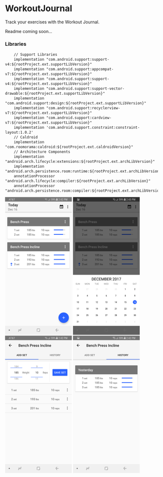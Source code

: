 # WorkoutJournal
Track your exercises with the Workout Journal.

Readme coming soon...


### Libraries

```
    // Support Libraries
    implementation "com.android.support:support-v4:${rootProject.ext.supportLibVersion}"
    implementation "com.android.support:appcompat-v7:${rootProject.ext.supportLibVersion}"
    implementation "com.android.support:support-v4:${rootProject.ext.supportLibVersion}"
    implementation "com.android.support:support-vector-drawable:${rootProject.ext.supportLibVersion}"
    implementation "com.android.support:design:${rootProject.ext.supportLibVersion}"
    implementation "com.android.support:recyclerview-v7:${rootProject.ext.supportLibVersion}"
    implementation "com.android.support:cardview-v7:${rootProject.ext.supportLibVersion}"
    implementation 'com.android.support.constraint:constraint-layout:1.0.2'
    // Caldroid
    implementation "com.roomorama:caldroid:${rootProject.ext.caldroidVersion}"
    // Architecture Components
    implementation "android.arch.lifecycle:extensions:${rootProject.ext.archLibVersion}"
    implementation "android.arch.persistence.room:runtime:${rootProject.ext.archLibVersion}"
    annotationProcessor "android.arch.lifecycle:compiler:${rootProject.ext.archLibVersion}"
    annotationProcessor "android.arch.persistence.room:compiler:${rootProject.ext.archLibVersion}"

```


<p float="top">
<img src="https://github.com/EugeneHoran/WorkoutJournal/blob/master/images/Screenshot_20171216-144235.png" width="220" />
<img src="https://github.com/EugeneHoran/WorkoutJournal/blob/master/images/Screenshot_20171216-144308.png" width="220" />
<img src="https://github.com/EugeneHoran/WorkoutJournal/blob/master/images/Screenshot_20171216-144243.png" width="220"  />
<img src="https://github.com/EugeneHoran/WorkoutJournal/blob/master/images/Screenshot_20171216-144300.png" width="220"  />
</p>
